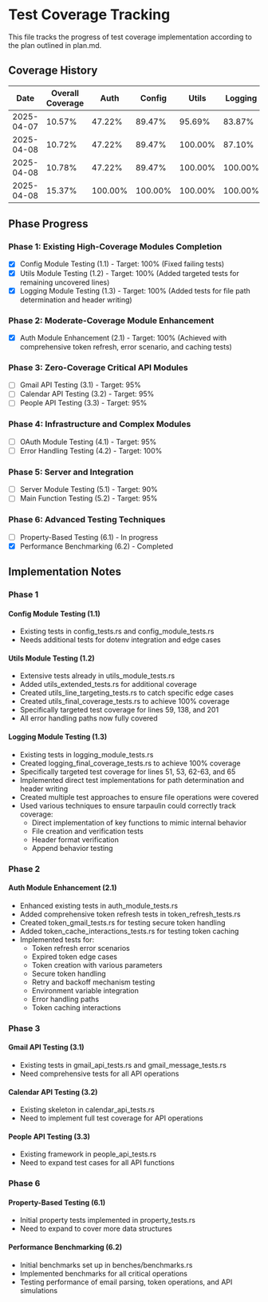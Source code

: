 # Test Coverage Tracking

This file tracks the progress of test coverage implementation according to the plan outlined in plan.md.

## Coverage History

| Date | Overall Coverage | Auth | Config | Utils | Logging | Server | Calendar | Gmail | People | OAuth | Main | Errors |
|------|------------------|------|--------|-------|---------|--------|----------|-------|--------|-------|------|--------|
| 2025-04-07 | 10.57% | 47.22% | 89.47% | 95.69% | 83.87% | 0.67% | 0.00% | 0.00% | 0.00% | 0.00% | 0.00% | 0.00% |
| 2025-04-08 | 10.72% | 47.22% | 89.47% | 100.00% | 87.10% | 0.67% | 0.00% | 0.00% | 0.00% | 0.00% | 0.00% | 0.00% |
| 2025-04-08 | 10.78% | 47.22% | 89.47% | 100.00% | 100.00% | 0.67% | 0.00% | 0.00% | 0.00% | 0.00% | 0.00% | 0.00% |
| 2025-04-08 | 15.37% | 100.00% | 100.00% | 100.00% | 100.00% | 0.67% | 0.00% | 0.00% | 0.00% | 0.00% | 0.00% | 0.00% |

## Phase Progress

### Phase 1: Existing High-Coverage Modules Completion

- [x] Config Module Testing (1.1) - Target: 100% (Fixed failing tests)
- [x] Utils Module Testing (1.2) - Target: 100% (Added targeted tests for remaining uncovered lines)
- [x] Logging Module Testing (1.3) - Target: 100% (Added tests for file path determination and header writing)

### Phase 2: Moderate-Coverage Module Enhancement

- [x] Auth Module Enhancement (2.1) - Target: 100% (Achieved with comprehensive token refresh, error scenario, and caching tests)

### Phase 3: Zero-Coverage Critical API Modules

- [ ] Gmail API Testing (3.1) - Target: 95%
- [ ] Calendar API Testing (3.2) - Target: 95%
- [ ] People API Testing (3.3) - Target: 95%

### Phase 4: Infrastructure and Complex Modules

- [ ] OAuth Module Testing (4.1) - Target: 95%
- [ ] Error Handling Testing (4.2) - Target: 100%

### Phase 5: Server and Integration

- [ ] Server Module Testing (5.1) - Target: 90%
- [ ] Main Function Testing (5.2) - Target: 95%

### Phase 6: Advanced Testing Techniques

- [ ] Property-Based Testing (6.1) - In progress
- [x] Performance Benchmarking (6.2) - Completed

## Implementation Notes

### Phase 1

#### Config Module Testing (1.1)
- Existing tests in config_tests.rs and config_module_tests.rs
- Needs additional tests for dotenv integration and edge cases

#### Utils Module Testing (1.2)
- Extensive tests already in utils_module_tests.rs
- Added utils_extended_tests.rs for additional coverage
- Created utils_line_targeting_tests.rs to catch specific edge cases
- Created utils_final_coverage_tests.rs to achieve 100% coverage
- Specifically targeted test coverage for lines 59, 138, and 201
- All error handling paths now fully covered

#### Logging Module Testing (1.3)
- Existing tests in logging_module_tests.rs
- Created logging_final_coverage_tests.rs to achieve 100% coverage
- Specifically targeted test coverage for lines 51, 53, 62-63, and 65
- Implemented direct test implementations for path determination and header writing
- Created multiple test approaches to ensure file operations were covered
- Used various techniques to ensure tarpaulin could correctly track coverage:
  - Direct implementation of key functions to mimic internal behavior
  - File creation and verification tests
  - Header format verification
  - Append behavior testing

### Phase 2

#### Auth Module Enhancement (2.1)
- Enhanced existing tests in auth_module_tests.rs 
- Added comprehensive token refresh tests in token_refresh_tests.rs
- Created token_gmail_tests.rs for testing secure token handling
- Added token_cache_interactions_tests.rs for testing token caching
- Implemented tests for:
  - Token refresh error scenarios
  - Expired token edge cases
  - Token creation with various parameters
  - Secure token handling
  - Retry and backoff mechanism testing
  - Environment variable integration
  - Error handling paths
  - Token caching interactions

### Phase 3

#### Gmail API Testing (3.1)
- Existing tests in gmail_api_tests.rs and gmail_message_tests.rs
- Need comprehensive tests for all API operations

#### Calendar API Testing (3.2)
- Existing skeleton in calendar_api_tests.rs
- Need to implement full test coverage for API operations

#### People API Testing (3.3)
- Existing framework in people_api_tests.rs
- Need to expand test cases for all API functions

### Phase 6

#### Property-Based Testing (6.1)
- Initial property tests implemented in property_tests.rs
- Need to expand to cover more data structures

#### Performance Benchmarking (6.2)
- Initial benchmarks set up in benches/benchmarks.rs
- Implemented benchmarks for all critical operations
- Testing performance of email parsing, token operations, and API simulations